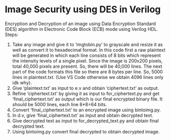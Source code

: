 # Image Security using DES in Verilog
Encryption and Decryption of an image using Data Encryption Standard (DES) algorithm in Electronic Code Block (ECB) mode using Verilog HDL.
Steps:
1.	Take any image and give it to ‘imgtobin.py’ to grayscale and resize it as well as convert it to hexadecimal format. In this code first a raw plaintext will be generated in which each line consists of 8 bits which represent the intensity levels of a single pixel. Since the image is 200x200 pixels, total 40,000 pixels are present. So, there will be 40,000 lines. The next part of the code formats this file so there are 8 bytes per line. So, 5000 lines in plaintext.txt. (Use VS Code otherwise we obtain 4096 lines only idk why).
2.	Give ‘plaintext.txt’ as input to e.v and obtain ‘ciphertext.txt’ as output.
3.	Refine ‘ciphertext.txt’ by giving it as input to for_ciphertext.py and get ‘final_ciphertext.txt’ as output which is our final encrypted binary file. It should be 5000 lines, each line 8*8=64 bits. 
4.	Convert ‘final_ciphertext.txt’ to an encrypted image using bintoimg.py.
5.	In d.v, give ‘final_ciphertext.txt’ as input and obtain decrypted text.
6.	Give decrypted text as input to for_decrypted_text.py and obtain final decrypted text.
7.	Using bintoimg.py convert final decrypted to obtain decrypted image.

